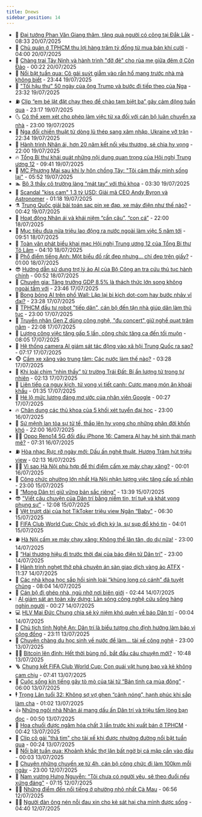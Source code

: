 ```yaml
---
title: Dnews
sidebar_position: 14
---
```


<!-- dantri-dnews:START -->
- 🤠 [Đại tướng Phan Văn Giang thăm, tặng quà người có công tại Đắk Lắk](https://dantri.com.vn/lao-dong-viec-lam/dai-tuong-phan-van-giang-tham-tang-qua-nguoi-co-cong-tai-dak-lak-20250720145130804.htm) - 08:33 20/07/2025
- 🌈 [Chủ quán ở TPHCM thu lợi hàng trăm tỷ đồng từ mua bán khí cười](https://dantri.com.vn/phap-luat/chu-quan-o-tphcm-thu-loi-hang-tram-ty-dong-tu-mua-ban-khi-cuoi-20250720103821983.htm) - 04:00 20/07/2025
- 🐎 [Chàng trai Tây Ninh và hành trình &quot;đỡ đẻ&quot; cho rùa mẹ giữa đêm ở Côn Đảo](https://dantri.com.vn/doi-song/chang-trai-tay-ninh-va-hanh-trinh-do-de-cho-rua-me-giua-dem-o-con-dao-20250719190547007.htm) - 00:22 20/07/2025
- 👹 [Nổi bật tuần qua: Cô gái suýt giẫm vào rắn hổ mang trước nhà mà không biết](https://dantri.com.vn/khoa-hoc/noi-bat-tuan-qua-co-gai-suyt-giam-vao-ran-ho-mang-truoc-nha-ma-khong-biet-20250720015422436.htm) - 23:44 19/07/2025
- 🫶 [&quot;Tối hậu thư&quot; 50 ngày của ông Trump và bước đi tiếp theo của Nga](https://dantri.com.vn/the-gioi/toi-hau-thu-50-ngay-cua-ong-trump-va-buoc-di-tiep-theo-cua-nga-20250717215739850.htm) - 23:32 19/07/2025
- ⛽️ [Clip “em bé lật đật chạy theo để chào tạm biệt ba” gây cảm động tuần qua](https://dantri.com.vn/cong-nghe/clip-em-be-lat-dat-chay-theo-de-chao-tam-biet-ba-gay-cam-dong-tuan-qua-20250720035051123.htm) - 23:17 19/07/2025
- 🌜 [Có thể xem xét cho phép làm việc từ xa đối với cán bộ luân chuyển xa nhà](https://dantri.com.vn/lao-dong-viec-lam/co-the-xem-xet-cho-phep-lam-viec-tu-xa-doi-voi-can-bo-luan-chuyen-xa-nha-20250719112247706.htm) - 23:00 19/07/2025
- 💪 [Nga đổi chiến thuật từ dòng lũ thép sang xâm nhập, Ukraine vỡ trận](https://dantri.com.vn/the-gioi/nga-doi-chien-thuat-tu-dong-lu-thep-sang-xam-nhap-ukraine-vo-tran-20250717144439646.htm) - 22:34 19/07/2025
- 🎊 [Hành trình Nhân ái, hơn 20 năm kết nối yêu thương, sẻ chia hy vọng](https://dantri.com.vn/tam-long-nhan-ai/hanh-trinh-nhan-ai-hon-20-nam-ket-noi-yeu-thuong-se-chia-hy-vong-20250719142401258.htm) - 22:00 19/07/2025
- 🔥 [Tổng Bí thư khái quát những nội dung quan trọng của Hội nghị Trung ương 12](https://dantri.com.vn/xa-hoi/tong-bi-thu-khai-quat-nhung-noi-dung-quan-trong-cua-hoi-nghi-trung-uong-12-20250719163741678.htm) - 09:41 19/07/2025
- 👀 [MC Phương Mai sau khi ly hôn chồng Tây: &quot;Tôi cảm thấy mình sống lại&quot;](https://dantri.com.vn/giai-tri/mc-phuong-mai-sau-khi-ly-hon-chong-tay-toi-cam-thay-minh-song-lai-20250718115525785.htm) - 05:52 19/07/2025
- 🏊 [Bộ 3 thầy cô trường làng “mát tay” với thủ khoa](https://dantri.com.vn/giao-duc/bo-3-thay-co-truong-lang-mat-tay-voi-thu-khoa-20250719084747629.htm) - 03:30 19/07/2025
- 🥸 [Scandal &quot;kiss cam&quot; 1,3 tỷ USD: Giải mã CEO Andy Byron và Astronomer](https://dantri.com.vn/kinh-doanh/scandal-kiss-cam-13-ty-usd-giai-ma-ceo-andy-byron-va-astronomer-20250718151002827.htm) - 01:18 19/07/2025
- ⚗️ [Trung Quốc giải bài toán sạc pin xe đạp, xe máy điện như thế nào?](https://dantri.com.vn/o-to-xe-may/trung-quoc-giai-bai-toan-sac-pin-xe-dap-xe-may-dien-nhu-the-nao-20250718174001475.htm) - 00:42 19/07/2025
- 🐲 [Hoạt động Nhân ái và khái niệm “cần câu”, “con cá”](https://dantri.com.vn/tam-long-nhan-ai/hoat-dong-nhan-ai-va-khai-niem-can-cau-con-ca-20250622130825045.htm) - 22:00 18/07/2025
- 🌁 [Mục tiêu đưa nửa triệu lao động ra nước ngoài làm việc 5 năm tới](https://dantri.com.vn/noi-vu/muc-tieu-dua-nua-trieu-lao-dong-ra-nuoc-ngoai-lam-viec-5-nam-toi-20250718161941667.htm) - 09:51 18/07/2025
- 🧐 [Toàn văn phát biểu khai mạc Hội nghị Trung ương 12 của Tổng Bí thư Tô Lâm](https://dantri.com.vn/xa-hoi/toan-van-phat-bieu-khai-mac-hoi-nghi-trung-uong-12-cua-tong-bi-thu-to-lam-20250718110736902.htm) - 04:10 18/07/2025
- 👹 [Phổ điểm tiếng Anh: Một biểu đồ rất đẹp nhưng… chỉ đẹp trên giấy?](https://dantri.com.vn/giao-duc/pho-diem-tieng-anh-mot-bieu-do-rat-dep-nhung-chi-dep-tren-giay-20250718071002077.htm) - 01:00 18/07/2025
- 😎 [Hướng dẫn sử dụng trợ lý ảo AI của Bộ Công an tra cứu thủ tục hành chính](https://dantri.com.vn/cong-nghe/huong-dan-su-dung-tro-ly-ao-ai-cua-bo-cong-an-tra-cuu-thu-tuc-hanh-chinh-20250718030301447.htm) - 00:52 18/07/2025
- 🤭 [Chuyên gia: Tăng trưởng GDP 8,5% là thách thức lớn song không ngoài tầm với](https://dantri.com.vn/kinh-doanh/chuyen-gia-tang-truong-gdp-85-la-thach-thuc-lon-song-khong-ngoai-tam-voi-20250717182918191.htm) - 23:46 17/07/2025
- 🦣 [Bong bóng AI trên phố Wall: Lặp lại bi kịch dot-com hay bước nhảy vĩ đại?](https://dantri.com.vn/kinh-doanh/bong-bong-ai-tren-pho-wall-lap-lai-bi-kich-dot-com-hay-buoc-nhay-vi-dai-20250718000715144.htm) - 23:28 17/07/2025
- 🙉 [TPHCM đầu tư robot &quot;tiếp dân&quot;, cán bộ đến tận nhà giúp dân làm thủ tục](https://dantri.com.vn/noi-vu/tphcm-dau-tu-robot-tiep-dan-can-bo-den-tan-nha-giup-dan-lam-thu-tuc-20250717164054098.htm) - 23:00 17/07/2025
- 🗽 [Truyền nhân Gen Z dùng công nghệ, &quot;đu concert&quot; giữ nghề quạt trăm năm](https://dantri.com.vn/khoa-hoc/truyen-nhan-gen-z-dung-cong-nghe-du-concert-giu-nghe-quat-tram-nam-20250714100015839.htm) - 22:08 17/07/2025
- 🐻 [Lượng công việc tăng gấp 5 lần, công chức tăng ca đến tối muộn](https://dantri.com.vn/noi-vu/luong-cong-viec-tang-gap-5-lan-cong-chuc-tang-ca-den-toi-muon-20250717142657811.htm) - 08:05 17/07/2025
- 🫣 [Hệ thống camera AI giám sát tác động vào xã hội Trung Quốc ra sao?](https://dantri.com.vn/cong-nghe/he-thong-camera-ai-giam-sat-tac-dong-vao-xa-hoi-trung-quoc-ra-sao-20250717111317250.htm) - 07:17 17/07/2025
- 🐵 [Cấm xe xăng vào trung tâm: Các nước làm thế nào?](https://dantri.com.vn/kinh-doanh/cam-xe-xang-vao-trung-tam-cac-nuoc-lam-the-nao-20250716135111877.htm) - 03:28 17/07/2025
- 🥷 [Khi loài chim “nhìn thấy” từ trường Trái Đất: Bí ẩn lượng tử trong tự nhiên](https://dantri.com.vn/khoa-hoc/khi-loai-chim-nhin-thay-tu-truong-trai-dat-bi-an-luong-tu-trong-tu-nhien-20250715124733875.htm) - 02:13 17/07/2025
- 🐻 [Liên tiếp ca nguy kịch, tử vong vì tiết canh: Cược mạng món ăn khoái khẩu](https://dantri.com.vn/suc-khoe/lien-tiep-ca-nguy-kich-tu-vong-vi-tiet-canh-cuoc-mang-mon-an-khoai-khau-20250717082122946.htm) - 01:35 17/07/2025
- 🥸 [Hé lộ mức lương đáng mơ ước của nhân viên Google](https://dantri.com.vn/cong-nghe/he-lo-muc-luong-dang-mo-uoc-cua-nhan-vien-google-20250717023551339.htm) - 00:27 17/07/2025
- 🔥 [Chân dung các thủ khoa của 5 khối xét tuyển đại học](https://dantri.com.vn/giao-duc/chan-dung-cac-thu-khoa-cua-5-khoi-xet-tuyen-dai-hoc-20250716211001950.htm) - 23:00 16/07/2025
- 🥰 [Sứ mệnh lan tỏa sự tử tế, thắp lên hy vọng cho những phận đời khốn khó](https://dantri.com.vn/tam-long-nhan-ai/su-menh-lan-toa-su-tu-te-thap-len-hy-vong-cho-nhung-phan-doi-khon-kho-20250610173006844.htm) - 22:00 16/07/2025
- 👨‍🏫 [Oppo Reno14 5G đối đầu iPhone 16: Camera AI hay hệ sinh thái mạnh mẽ?](https://dantri.com.vn/cong-nghe/oppo-reno14-5g-doi-dau-iphone-16-camera-ai-hay-he-sinh-thai-manh-me-20250713223246079.htm) - 07:31 16/07/2025
- ⛽️ [Hòa nhạc Rực rỡ ngày mới: Dấu ấn nghệ thuật, Hương Tràm hút triệu view](https://dantri.com.vn/giai-tri/hoa-nhac-ruc-ro-ngay-moi-dau-an-nghe-thuat-huong-tram-hut-trieu-view-20250714230836954.htm) - 02:13 16/07/2025
- 🧑‍💻 [Vì sao Hà Nội phù hợp để thí điểm cấm xe máy chạy xăng?](https://dantri.com.vn/xa-hoi/vi-sao-ha-noi-phu-hop-de-thi-diem-cam-xe-may-chay-xang-20250715151648323.htm) - 00:01 16/07/2025
- 💪 [Công chức phường lớn nhất Hà Nội nhận lượng việc tăng cấp số nhân](https://dantri.com.vn/noi-vu/cong-chuc-phuong-lon-nhat-ha-noi-nhan-luong-viec-tang-cap-so-nhan-20250715094415861.htm) - 23:00 15/07/2025
- 🔭 [“Mong Dân trí giữ vững bản sắc riêng”](https://dantri.com.vn/xa-hoi/mong-dan-tri-giu-vung-ban-sac-rieng-20250715184046427.htm) - 13:39 15/07/2025
- 😎 [&quot;Viết câu chuyện của Dân trí bằng niềm tin, trí tuệ và khát vọng phụng sự&quot;](https://dantri.com.vn/xa-hoi/viet-cau-chuyen-cua-dan-tri-bang-niem-tin-tri-tue-va-khat-vong-phung-su-20250715174614303.htm) - 12:08 15/07/2025
- 🦩 [Vệt trượt dài của hot TikToker triệu view Ngân “Baby&quot;](https://dantri.com.vn/doi-song/vet-truot-dai-cua-hot-tiktoker-trieu-view-ngan-baby-20250715111202631.htm) - 06:30 15/07/2025
- 🐻 [FIFA Club World Cup: Chức vô địch kỳ lạ, sự sụp đổ khó tin](https://dantri.com.vn/the-thao/fifa-club-world-cup-chuc-vo-dich-ky-la-su-sup-do-kho-tin-20250715013043549.htm) - 04:01 15/07/2025
- ⛽️ [Hà Nội cấm xe máy chạy xăng: Không thể lăn tăn, do dự nữa!](https://dantri.com.vn/xa-hoi/ha-noi-cam-xe-may-chay-xang-khong-the-lan-tan-do-du-nua-20250714144451418.htm) - 23:00 14/07/2025
- 📝 [“Hai thương hiệu đi trước thời đại của báo điện tử Dân trí”](https://dantri.com.vn/giao-duc/hai-thuong-hieu-di-truoc-thoi-dai-cua-bao-dien-tu-dan-tri-20250714094954475.htm) - 23:00 14/07/2025
- 💯 [Hành trình nghẹt thở phá chuyên án sàn giao dịch vàng ảo ATFX](https://dantri.com.vn/phap-luat/hanh-trinh-nghet-tho-pha-chuyen-an-san-giao-dich-vang-ao-atfx-20250714181221753.htm) - 11:37 14/07/2025
- 🤠 [Các nhà khoa học sắp hồi sinh loài “khủng long có cánh” đã tuyệt chủng](https://dantri.com.vn/khoa-hoc/cac-nha-khoa-hoc-sap-hoi-sinh-loai-khung-long-co-canh-da-tuyet-chung-20250714022925680.htm) - 08:04 14/07/2025
- 🧐 [Cán bộ đi ghép nhà, ngủ nhờ nơi biên giới](https://dantri.com.vn/noi-vu/can-bo-di-ghep-nha-ngu-nho-noi-bien-gioi-20250714061414008.htm) - 02:44 14/07/2025
- 🕯 [AI giám sát an toàn xây dựng: Làn sóng công nghệ cứu sống hàng nghìn người](https://dantri.com.vn/cong-nghe/ai-giam-sat-an-toan-xay-dung-lan-song-cong-nghe-cuu-song-hang-nghin-nguoi-20250713220542792.htm) - 00:27 14/07/2025
- 💻 [HLV Mai Đức Chung chia sẻ kỷ niệm khó quên về báo Dân trí](https://dantri.com.vn/the-thao/hlv-mai-duc-chung-chia-se-ky-niem-kho-quen-ve-bao-dan-tri-20250613010611502.htm) - 00:04 14/07/2025
- 🌋 [Chủ tịch tỉnh Nghệ An: Dân trí là biểu tượng cho định hướng làm báo vì cộng đồng](https://dantri.com.vn/tam-long-nhan-ai/chu-tich-tinh-nghe-an-dan-tri-la-bieu-tuong-cho-dinh-huong-lam-bao-vi-cong-dong-20250617150548589.htm) - 23:11 13/07/2025
- 🤖 [Chuyện chàng du học sinh về nước để làm... tài xế công nghệ](https://dantri.com.vn/giao-duc/chuyen-chang-du-hoc-sinh-ve-nuoc-de-lam-tai-xe-cong-nghe-20250713155003727.htm) - 23:00 13/07/2025
- 🧑‍💻 [Bitcoin lên đỉnh: Hết thời bùng nổ, bắt đầu câu chuyện mới?](https://dantri.com.vn/kinh-doanh/bitcoin-len-dinh-het-thoi-bung-no-bat-dau-cau-chuyen-moi-20250712192006619.htm) - 10:48 13/07/2025
- 🪜 [Chung kết FIFA Club World Cup: Con quái vật hung bạo và kẻ không cam chịu](https://dantri.com.vn/the-thao/chung-ket-fifa-club-world-cup-con-quai-vat-hung-bao-va-ke-khong-cam-chiu-20250713011651622.htm) - 07:41 13/07/2025
- 🚀 [Cuộc sống kín tiếng gây tò mò của tài tử “Bản tình ca mùa đông”](https://dantri.com.vn/giai-tri/cuoc-song-kin-tieng-gay-to-mo-cua-tai-tu-ban-tinh-ca-mua-dong-20250710142225267.htm) - 06:00 13/07/2025
- 🕴 [Trọng Lân tuổi 32: Không sợ vợ ghen “cảnh nóng”, hạnh phúc khi sắp làm cha](https://dantri.com.vn/giai-tri/trong-lan-tuoi-32-khong-so-vo-ghen-canh-nong-hanh-phuc-khi-sap-lam-cha-20250709132810023.htm) - 01:02 13/07/2025
- 👍 [Những ngôi nhà Nhân ái mang dấu ấn Dân trí và triệu tấm lòng bạn đọc](https://dantri.com.vn/tam-long-nhan-ai/nhung-ngoi-nha-nhan-ai-mang-dau-an-dan-tri-va-trieu-tam-long-ban-doc-20250710225447145.htm) - 00:50 13/07/2025
- 🥳 [Hoa chuối được ngâm hóa chất 3 lần trước khi xuất bán ở TPHCM](https://dantri.com.vn/phap-luat/hoa-chuoi-duoc-ngam-hoa-chat-3-lan-truoc-khi-xuat-ban-o-tphcm-20250708144126542.htm) - 00:42 13/07/2025
- 🥳 [Clip cô gái &quot;thả tim&quot; cho tài xế khi được nhường đường nổi bật tuần qua](https://dantri.com.vn/cong-nghe/clip-co-gai-tha-tim-cho-tai-xe-khi-duoc-nhuong-duong-noi-bat-tuan-qua-20250706033616816.htm) - 00:24 13/07/2025
- 🦩 [Nổi bật tuần qua: Khoảnh khắc thợ lặn bất ngờ bị cá mập cắn vào đầu](https://dantri.com.vn/khoa-hoc/noi-bat-tuan-qua-khoanh-khac-tho-lan-bat-ngo-bi-ca-map-can-vao-dau-20250713010447536.htm) - 00:03 13/07/2025
- 🗽 [Chuyện những chuyến xe từ 4h, cán bộ công chức đi làm 100km mỗi ngày](https://dantri.com.vn/lao-dong-viec-lam/chuyen-nhung-chuyen-xe-tu-4h-can-bo-cong-chuc-di-lam-100km-moi-ngay-20250709141920896.htm) - 23:00 12/07/2025
- 🤖 [Nam vương Hưng Nguyễn: “Tôi chưa có người yêu, sẽ theo đuổi nếu xứng đáng&quot;](https://dantri.com.vn/giai-tri/nam-vuong-hung-nguyen-toi-chua-co-nguoi-yeu-se-theo-duoi-neu-xung-dang-20250705103941890.htm) - 07:15 12/07/2025
- 🧑‍🏫 [Những điểm đến nổi tiếng ở phường nhỏ nhất Cà Mau](https://dantri.com.vn/du-lich/nhung-diem-den-noi-tieng-o-phuong-nho-nhat-ca-mau-20250709220001692.htm) - 06:56 12/07/2025
- 👨‍🏫 [Người đàn ông nén nỗi đau xin cho kẻ sát hại cha mình được sống](https://dantri.com.vn/phap-luat/nguoi-dan-ong-nen-noi-dau-xin-cho-ke-sat-hai-cha-minh-duoc-song-20250710160622966.htm) - 04:40 12/07/2025<!-- dantri-dnews:END -->
